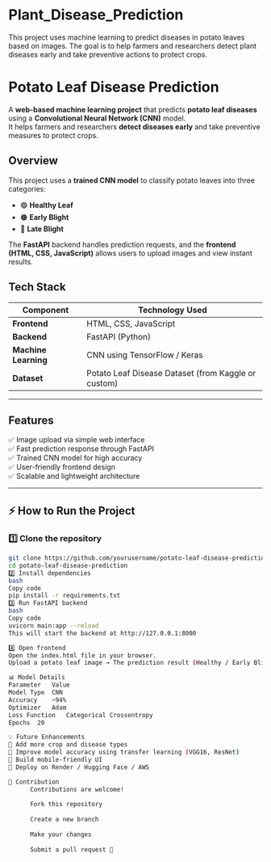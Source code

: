 # Plant_Disease_Prediction
This project uses machine learning to predict diseases in potato leaves based on images. The goal is to help farmers and researchers detect plant diseases early and take preventive actions to protect crops.

#  Potato Leaf Disease Prediction

A **web-based machine learning project** that predicts **potato leaf diseases** using a **Convolutional Neural Network (CNN)** model.  
It helps farmers and researchers **detect diseases early** and take preventive measures to protect crops.


##  Overview

This project uses a **trained CNN model** to classify potato leaves into three categories:
- 🟢 **Healthy Leaf**
- 🟠 **Early Blight**
- 🔴 **Late Blight**

The **FastAPI** backend handles prediction requests, and the **frontend (HTML, CSS, JavaScript)** allows users to upload images and view instant results.


##  Tech Stack

| Component | Technology Used |
|------------|-----------------|
| **Frontend** | HTML, CSS, JavaScript |
| **Backend** | FastAPI (Python) |
| **Machine Learning** | CNN using TensorFlow / Keras |
| **Dataset** | Potato Leaf Disease Dataset (from Kaggle or custom) |

---

##  Features

✅ Image upload via simple web interface  
✅ Fast prediction response through FastAPI  
✅ Trained CNN model for high accuracy  
✅ User-friendly frontend design  
✅ Scalable and lightweight architecture  

---

## ⚡ How to Run the Project

### 1️⃣ Clone the repository
```bash
git clone https://github.com/yourusername/potato-leaf-disease-prediction.git
cd potato-leaf-disease-prediction
2️⃣ Install dependencies
bash
Copy code
pip install -r requirements.txt
3️⃣ Run FastAPI backend
bash
Copy code
uvicorn main:app --reload
This will start the backend at http://127.0.0.1:8000

4️⃣ Open frontend
Open the index.html file in your browser.
Upload a potato leaf image → The prediction result (Healthy / Early Blight / Late Blight) will appear instantly.

📊 Model Details
Parameter	Value
Model Type	CNN
Accuracy	~94%
Optimizer	Adam
Loss Function	Categorical Crossentropy
Epochs	20

💡 Future Enhancements
🔹 Add more crop and disease types
🔹 Improve model accuracy using transfer learning (VGG16, ResNet)
🔹 Build mobile-friendly UI
🔹 Deploy on Render / Hugging Face / AWS

🤝 Contribution
      Contributions are welcome!
      
      Fork this repository
      
      Create a new branch
      
      Make your changes
      
      Submit a pull request 🚀

